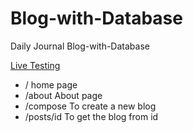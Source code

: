 # Blog-with-Database
Daily Journal Blog-with-Database

[Live Testing](https://blog-with-database-41fd.onrender.com/)

- /               home page
- /about          About page
- /compose        To create a new blog
- /posts/id       To get the blog from id
